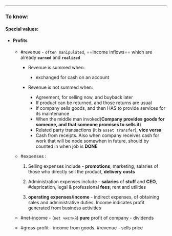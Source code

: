 ***
### To know:

#### Special values:

- #### Profits
	- #revenue - `often manipulated`, ==income inflows== which are already **`earned`** and **`realized`**  
		- Revenue is summed when: 
			- exchanged for cash on an account
		
		- Revenue is not summed when:
			- Agreement, for selling now, and buyback later 
			- If product can be returned, and those returns are usual 
			- If company sells goods, and then HAS to provide services for its maintenance
			- When the middle man invoked(**Company provides goods for someone, and that someone promises to sells it**)
			- Related party transactions (it is `asset transfer`), **vice versa**
			- Cash from receipts. Also when company receives cash for work that will be node somewhen in future, should by counted in when job is **DONE**

	-  #expenses :
		1. Selling expenses include - **promotions**, marketing, salaries of those who directly sell the product, **delivery** **costs**
		
		2. Administration  expenses include - **salaries** of **stuff** and **CEO**, #deprication, legal & professional **fees**, rent and utilities 
		
		3. **operating expenses/income**  - indirect expenses, of obtaining sales and administrative duties. Income indicates profit generated from business activities 

	-  #net-income - (`net чистий`) **pure** profit of company - dividends
	
	-  #gross-profit - income from goods. #revenue - sells price
